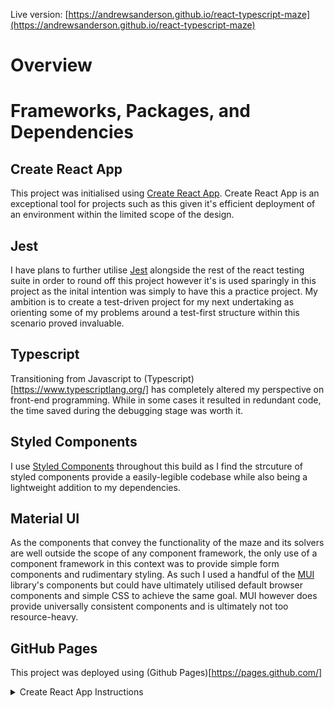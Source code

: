 Live version: [https://andrewsanderson.github.io/react-typescript-maze](https://andrewsanderson.github.io/react-typescript-maze)

# Overview

# Frameworks, Packages, and Dependencies

## Create React App

This project was initialised using [Create React App](https://reactjs.org/docs/create-a-new-react-app.html). Create React App is an exceptional tool for projects such as this given it's efficient deployment of an environment within the limited scope of the design.

## Jest

I have plans to further utilise [Jest](https://jestjs.io/) alongside the rest of the react testing suite in order to round off this project however it's is used sparingly in this project as the inital intention was simply to have this a practice project. My ambition is to create a test-driven project for my next undertaking as orienting some of my problems around a test-first structure within this scenario proved invaluable.

## Typescript

Transitioning from Javascript to (Typescript)[https://www.typescriptlang.org/] has completely altered my perspective on front-end programming. While in some cases it resulted in redundant code, the time saved during the debugging stage was worth it.

## Styled Components

I use [Styled Components](https://styled-components.com/) throughout this build as I find the strcuture of styled components provide a easily-legible codebase while also being a lightweight addition to my dependencies.

## Material UI

As the components that convey the functionality of the maze and its solvers are well outside the scope of any component framework, the only use of a component framework in this context was to provide simple form components and rudimentary styling. As such I used a handful of the [MUI](https://mui.com/) library's components but could have ultimately utilised default browser components and simple CSS to achieve the same goal. MUI however does provide universally consistent components and is ultimately not too resource-heavy.

## GitHub Pages

This project was deployed using (Github Pages)[https://pages.github.com/]

<details>
  <summary>Create React App Instructions</summary>
  
# Getting Started with Create React App

This project was bootstrapped with [Create React App](https://github.com/facebook/create-react-app).

## Available Scripts

In the project directory, you can run:

### `npm start`

Runs the app in the development mode.\
Open [http://localhost:3000](http://localhost:3000) to view it in the browser.

The page will reload if you make edits.\
You will also see any lint errors in the console.

### `npm test`

Launches the test runner in the interactive watch mode.\
See the section about [running tests](https://facebook.github.io/create-react-app/docs/running-tests) for more information.

### `npm run build`

Builds the app for production to the `build` folder.\
It correctly bundles React in production mode and optimizes the build for the best performance.

The build is minified and the filenames include the hashes.\
Your app is ready to be deployed!

See the section about [deployment](https://facebook.github.io/create-react-app/docs/deployment) for more information.

### `npm run eject`

**Note: this is a one-way operation. Once you `eject`, you can’t go back!**

If you aren’t satisfied with the build tool and configuration choices, you can `eject` at any time. This command will remove the single build dependency from your project.

Instead, it will copy all the configuration files and the transitive dependencies (webpack, Babel, ESLint, etc) right into your project so you have full control over them. All of the commands except `eject` will still work, but they will point to the copied scripts so you can tweak them. At this point you’re on your own.

You don’t have to ever use `eject`. The curated feature set is suitable for small and middle deployments, and you shouldn’t feel obligated to use this feature. However we understand that this tool wouldn’t be useful if you couldn’t customize it when you are ready for it.

## Learn More

You can learn more in the [Create React App documentation](https://facebook.github.io/create-react-app/docs/getting-started).

To learn React, check out the [React documentation](https://reactjs.org/).

```
</details>

```
